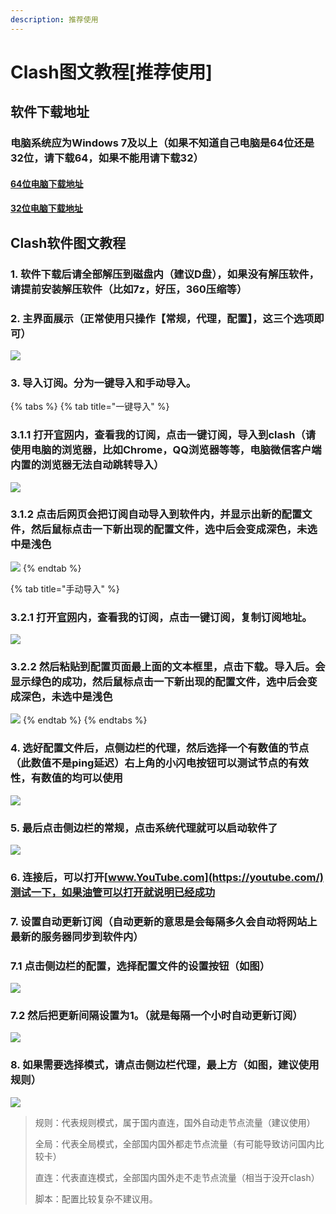 ```yaml
---
description: 推荐使用
---
```


# Clash图文教程\[推荐使用\]

## 软件下载地址

### 电脑系统应为Windows 7及以上（如果不知道自己电脑是64位还是32位，请下载64，如果不能用请下载32）

#### [64位电脑下载地址](https://pan.ututools.com/onedrive/01_%E8%BD%AF%E4%BB%B6/07_%E9%AD%94%E6%B3%95%E4%B8%8A%E7%BD%91/CLASH/Clash.for.Windows-0.13.8-64%E4%BD%8D-win.7z)

#### [32位电脑下载地址](https://pan.ututools.com/onedrive/01_%E8%BD%AF%E4%BB%B6/07_%E9%AD%94%E6%B3%95%E4%B8%8A%E7%BD%91/CLASH/Clash.for.Windows-0.13.7-32%E4%BD%8D-win.7z)

## Clash软件图文教程

### 1. 软件下载后请全部解压到磁盘内（建议D盘），如果没有解压软件，请提前安装解压软件（比如7z，好压，360压缩等）

### 2. 主界面展示（正常使用只操作【常规，代理，配置】，这三个选项即可）

![](../.gitbook/assets/sou-gou-jie-tu-20210301081234.png)

### 3. 导入订阅。分为一键导入和手动导入。

{% tabs %}
{% tab title="一键导入" %}
### 3.1.1  打开[官网](https://netv2.top/)内，查看我的订阅，点击一键订阅，导入到clash（请使用电脑的浏览器，比如Chrome，QQ浏览器等等，电脑微信客户端内置的浏览器无法自动跳转导入）

![](../.gitbook/assets/aiiu8p%20%281%29.png)

### 3.1.2 点击后网页会把订阅自动导入到软件内，并显示出新的配置文件，然后鼠标点击一下新出现的配置文件，选中后会变成深色，未选中是浅色

![](../.gitbook/assets/image-1-%20%281%29.jpg)
{% endtab %}

{% tab title="手动导入" %}
### 3.2.1  打开[官网](https://netv2.top/)内，查看我的订阅，点击一键订阅，复制订阅地址。

![](../.gitbook/assets/image-1-dd.png)

### 3.2.2 然后粘贴到配置页面最上面的文本框里，点击下载。导入后。会显示绿色的成功，然后鼠标点击一下新出现的配置文件，选中后会变成深色，未选中是浅色

![](../.gitbook/assets/image-1-%20%281%29.jpg)
{% endtab %}
{% endtabs %}

### 4. 选好配置文件后，点侧边栏的代理，然后选择一个有数值的节点（此数值不是ping延迟）右上角的小闪电按钮可以测试节点的有效性，有数值的均可以使用

![](../.gitbook/assets/image-2-%20%281%29.jpg)

### **5. 最后点击侧边栏的常规，点击系统代理就可以启动软件了**

![](../.gitbook/assets/image-3-.jpg)

### 6. 连接后，可以打开[www.YouTube.com](https://youtube.com/)测试一下，如果油管可以打开就说明已经成功

### **7. 设置自动更新订阅（**自动更新的意思是会每隔多久会自动将网站上最新的服务器同步到软件内**）**

### **7.1 点击侧边栏的配置，选择配置文件的设置按钮（如图）**

![](../.gitbook/assets/image-4-%20%281%29.jpg)

### 7.2 然后把更新间隔设置为1。（就是每隔一个小时自动更新订阅）

![](../.gitbook/assets/image-5-.jpg)

### 8. 如果需要选择模式，请点击侧边栏代理，最上方（如图，建议使用规则）

![](../.gitbook/assets/sou-gou-jie-tu-20210301081657.png)

> 规则：代表规则模式，属于国内直连，国外自动走节点流量（建议使用）
>
> 全局：代表全局模式，全部国内国外都走节点流量（有可能导致访问国内比较卡）
>
> 直连：代表直连模式，全部国内国外走不走节点流量（相当于没开clash）
>
> 脚本：配置比较复杂不建议用。

